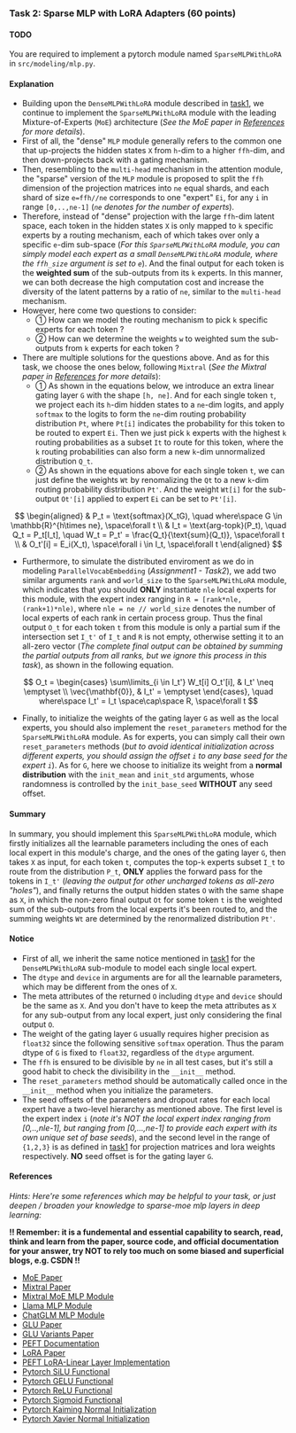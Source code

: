 
### Task 2: Sparse MLP with LoRA Adapters (60 points)

#### TODO

You are required to implement a pytorch module named `SparseMLPWithLoRA` in `src/modeling/mlp.py`.


#### Explanation

* Building upon the `DenseMLPWithLoRA` module described in [task1](./task1.md), we continue to implement the `SparseMLPWithLoRA` module with the leading Mixture-of-Experts (`MoE`) architecture (*See the MoE paper in [References](#references) for more details*).
* First of all, the "dense" `MLP` module generally refers to the common one that up-projects the hidden states `X` from `h`-dim to a higher `ffh`-dim, and then down-projects back with a gating mechanism. 
* Then, resembling to the `multi-head` mechanism in the attention module, the "sparse" version of the `MLP` module is proposed to split the `ffh` dimension of the projection matrices into `ne` equal shards, and each shard of size `e=ffh//ne` corresponds to one "expert" `Ei`, for any `i` in range `[0,..,ne-1]` (*`ne` denotes for the number of experts*). 
* Therefore, instead of "dense" projection with the large `ffh`-dim latent space, each token in the hidden states `X` is only mapped to `k` specific experts by a routing mechanism, each of which takes over only a specific `e`-dim sub-space (*For this `SparseMLPWithLoRA` module, you can simply model each expert as a small `DenseMLPWithLoRA` module, where the `ffh_size` argument is set to `e`*). And the final output for each token is the **weighted sum** of the sub-outputs from its `k` experts. In this manner, we can both decrease the high computation cost and increase the diversity of the latent patterns by a ratio of `ne`, similar to the `multi-head` mechanism.
* However, here come two questions to consider:
    * ① How can we model the routing mechanism to pick `k` specific experts for each token ?
    * ② How can we determine the weights `w` to weighted sum the sub-outputs from `k` experts for each token ?
* There are multiple solutions for the questions above. And as for this task, we choose the ones below, following `Mixtral` (*See the Mixtral paper in [References](#references) for more details*):
    * ① As shown in the equations below, we introduce an extra linear gating layer `G` with the shape `[h, ne]`. And for each single token `t`, we project each its `h`-dim hidden states to a `ne`-dim logits, and apply `softmax` to the logits to form the `ne`-dim routing probability distribution `Pt`, where `Pt[i]` indicates the probability for this token to be routed to expert `Ei`. Then we just pick `k` experts with the highest `k` routing probabilities as a subset `It` to route for this token, where the `k` routing probabilities can also form a new `k`-dim unnormalized distribution `Q_t`.
    * ② As shown in the equations above for each single token `t`, we can just define the weights `Wt` by renomalizing the `Qt` to a new `k`-dim routing probability distribution `Pt'`. And the weight `Wt[i]` for the sub-output `Ot'[i]` applied to expert `Ei` can be set to `Pt'[i]`.

$$
\begin{aligned}
    & P_t = \text{softmax}(X_tG), \quad where\space G \in \mathbb{R}^{h\times ne}, \space\forall t \\
    & I_t = \text{arg-topk}(P_t), \quad Q_t = P_t[I_t], \quad W_t = P_t' = \frac{Q_t}{\text{sum}(Q_t)}, \space\forall t \\
    & O_t'[i] = E_i(X_t), \space\forall i \in I_t, \space\forall t 
\end{aligned}
$$

* Furthermore, to simulate the distributed enviroment as we do in modeling `ParallelVocabEmbedding` (*Assignment1 - Task2*), we add two similar arguments `rank` and `world_size` to the `SparseMLPWithLoRA` module, which indicates that you should **ONLY** instantiate `nle` local experts for this module, with the expert index ranging in `R = [rank*nle, (rank+1)*nle)`, where `nle = ne // world_size` denotes the number of local experts of each rank in certain process group. Thus the final output `O_t` for each token `t` from this module is only a partial sum if the intersection set `I_t'` of `I_t` and `R` is not empty, otherwise setting it to an all-zero vector (*The complete final output can be obtained by summing the partial outputs from all ranks, but we ignore this process in this task*), as shown in the following equation.

$$
    O_t = \begin{cases}
    \sum\limits_{i \in I_t'} W_t[i] O_t'[i], & I_t' \neq \emptyset \\
    \vec{\mathbf{0}}, & I_t' = \emptyset
    \end{cases}, \quad where\space I_t' = I_t \space\cap\space R, \space\forall t
$$

* Finally, to initialize the weights of the gating layer `G` as well as the local experts, you should also implement the `reset_parameters` method for the `SparseMLPWithLoRA` module. As for experts, you can simply call their own `reset_parameters` methods (*but to avoid identical initialization across different experts, you should assign the offset `i` to any base seed for the expert `i`*). As for `G`, here we choose to initialize its weight from a **normal distribution** with the `init_mean` and `init_std` arguments, whose randomness is controlled by the `init_base_seed` **WITHOUT** any seed offset.

#### Summary

In summary, you should implement this `SparseMLPWithLoRA` module, which firstly initializes all the learnable parameters including the ones of each local expert in this module's charge, and the ones of the gating layer `G`, then takes `X` as input, for each token `t`, computes the top-`k` experts subset `I_t` to route from the distribution `P_t`, **ONLY** applies the forward pass for the tokens in `I_t'` (*leaving the output for other uncharged tokens as all-zero "holes"*), and finally returns the output hidden states `O` with the same shape as `X`, in which the non-zero final output `Ot` for some token `t` is the weighted sum of the sub-outputs from the local experts it's been routed to, and the summing weights `Wt` are determined by the renormalized distribution `Pt'`.


#### Notice

* First of all, we inherit the same notice mentioned in [task1](./task1.md) for the `DenseMLPWithLoRA` sub-module to model each single local expert.
* The `dtype` and `device` in arguments are for all the learnable parameters, which may be different from the ones of `X`.
* The meta attributes of the returned `O` including `dtype` and `device` should be the same as `X`. And you don't have to keep the meta attributes as `X` for any sub-output from any local expert, just only considering the final output `O`.
* The weight of the gating layer `G` usually requires higher precision as `float32` since the following sensitive `softmax` operation. Thus the param dtype of `G` is fixed to `float32`, regardless of the `dtype` argument.
* The `ffh` is ensured to be divisible by `ne` in all test cases, but it's still a good habit to check the divisibility in the `__init__` method.
* The `reset_parameters` method should be automatically called once in the `__init__` method when you initialize the parameters.
* The seed offsets of the parameters and dropout rates for each local expert have a two-level hierarchy as mentioned above. The first level is the expert index `i` (*note it's NOT the local expert index ranging from [0,..,nle-1], but ranging from [0,...,ne-1] to provide each expert with its own unique set of base seeds*), and the second level in the range of `{1,2,3}` is as defined in [task1](./task1.md) for projection matrices and lora weights respectively. **NO** seed offset is for the gating layer `G`.
 

#### References

*Hints: Here're some references which may be helpful to your task, or just deepen / broaden your knowledge to sparse-moe mlp layers in deep learning:*

**!! Remember: it is a fundemental and essential capability to search, read, think and learn from the paper, source code, and official documentation for your answer, try NOT to rely too much on some biased and superficial blogs, e.g. CSDN !!**

* [MoE Paper](https://arxiv.org/abs/1701.06538)
* [Mixtral Paper](https://arxiv.org/abs/2401.04088)
* [Mixtral MoE MLP Module](https://github.com/huggingface/transformers/blob/v4.46.3/src/transformers/models/mixtral/modeling_mixtral.py#L610)
* [Llama MLP Module](https://github.com/huggingface/transformers/blob/v4.46.3/src/transformers/models/llama/modeling_llama.py#L229)
* [ChatGLM MLP Module](https://huggingface.co/THUDM/chatglm3-6b/blob/main/modeling_chatglm.py#L459)
* [GLU Paper](https://arxiv.org/abs/1612.08083)
* [GLU Variants Paper](https://arxiv.org/abs/2002.05202)
* [PEFT Documentation](https://huggingface.co/docs/peft/index)
* [LoRA Paper](https://arxiv.org/abs/2106.09685)
* [PEFT LoRA-Linear Layer Implementation](https://github.com/huggingface/peft/blob/main/src/peft/tuners/lora/layer.py#L400)
* [Pytorch SiLU Functional](https://pytorch.org/docs/stable/generated/torch.nn.functional.silu.html)
* [Pytorch GELU Functional](https://pytorch.org/docs/stable/generated/torch.nn.functional.gelu.html)
* [Pytorch ReLU Functional](https://pytorch.org/docs/stable/generated/torch.nn.functional.relu.html)
* [Pytorch Sigmoid Functional](https://pytorch.org/docs/stable/generated/torch.nn.functional.sigmoid.html)
* [Pytorch Kaiming Normal Initialization](https://pytorch.org/docs/stable/nn.init.html#torch.nn.init.kaiming_normal_)
* [Pytorch Xavier Normal Initialization](https://pytorch.org/docs/stable/nn.init.html#torch.nn.init.xavier_normal_)